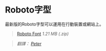 
# Roboto字型

最新版的Roboto字型可以運用在行動裝置或網站上。

> [Roboto Font](http://material-design.storage.googleapis.com/downloads/RobotoTTF.zip) *1.21 MB (.zip)*


> *翻譯： [Peter](https://www.facebook.com/viator75)*